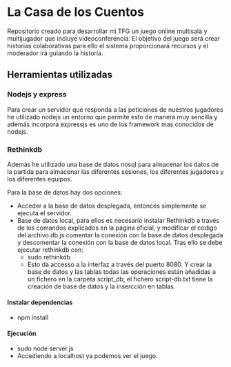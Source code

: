 # La Casa de los Cuentos
Repositorio creado para desarrollar mi TFG un juego online multisala y multijugador que incluye videoconferencia. El objetivo del juego será crear historias colaborativas para ello el sistema proporcionará recursos y el moderador irá guiando la historia.

## Herramientas utilizadas

### Nodejs y express
Para crear un servidor que responda a las peticiones de nuestros jugadores he utilizado nodejs un entorno que permite esto de manera muy sencilla y además incorpora expressjs es uno de los framework mas conocidos de nodejs.

### Rethinkdb
Además he utilizado una base de datos nosql para almacenar los datos de la partida para almacenar las diferentes sesiones, los diferentes jugadores y los diferentes equipos.

Para la base de datos hay dos opciones:
  - Acceder a la base de datos desplegada, entonces simplemente se ejecuta el servidor.
  - Base de datos local, para ellos es necesario instalar Rethinkdb a través de los comandos explicados en la página oficial, y modificar el código del archivo db.js comentar la conexión con la base de datos desplegada y descomentar la conexión con la base de datos local. Tras ello se debe ejecutar rethinkdb con:
    - sudo rethinkdb
    - Esto da accesso a la interfaz a través del puerto 8080.
  Y crear la base de datos y las tablas todas las operaciones están añadidas a un fichero en la carpeta script_db, el fichero script-db.txt tiene la creación de base de datos y la insercción en tablas.



#### Instalar dependencias 
  - npm install
#### Ejecución
  - sudo node server.js
  - Accediendo a localhost ya podemos ver el juego.